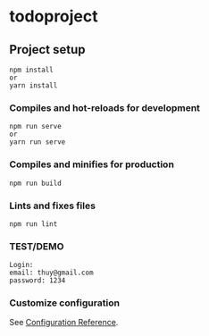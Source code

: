 # todoproject

## Project setup
```
npm install
or
yarn install
```

### Compiles and hot-reloads for development
```
npm run serve
or
yarn run serve
```

### Compiles and minifies for production
```
npm run build
```

### Lints and fixes files
```
npm run lint
```
### TEST/DEMO
```
Login:
email: thuy@gmail.com
password: 1234
```
### Customize configuration
See [Configuration Reference](https://cli.vuejs.org/config/).
